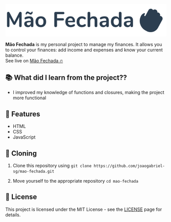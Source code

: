 <div align="center">
  <img src="./img/logo.svg">
</div>

**Mão Fechada** is my personal project to manage my finances. It allows you to control your finances: add income and expenses and know your current balance.  
See live on [Mão Fechada 🔥](https://joaogabriel-sg.github.io/mao-fechada/)

## 📚 What did I learn from the project??

- I improved my knowledge of functions and closures, making the project more functional

## 🚀 Features

- HTML
- CSS
- JavaScript

## 🧬 Cloning

1. Clone this repository using `git clone https://github.com/joaogabriel-sg/mao-fechada.git`

1. Move yourself to the appropriate repository `cd mao-fechada`

## 📃 License

This project is licensed under the MIT License - see the [LICENSE](https://choosealicense.com/licenses/mit/) page for details.
